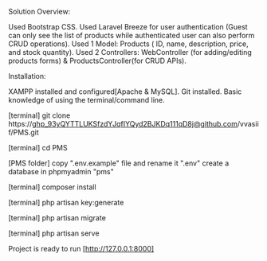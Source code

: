 Solution Overview:

Used Bootstrap CSS.
Used Laravel Breeze for user authentication (Guest can only see the list of products while authenticated user can also perform CRUD operations).
Used 1 Model: Products ( ID, name, description, price, and stock quantity).
Used 2 Controllers: WebController (for adding/editing products forms) & ProductsController(for CRUD APIs).



Installation:

XAMPP installed and configured[Apache & MySQL].
Git installed.
Basic knowledge of using the terminal/command line.

[terminal] git clone https://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@github.com/vvasiif/PMS.git

[terminal] cd PMS

[PMS folder] copy ".env.example" file and rename it ".env"
create a database in phpmyadmin "pms"

[terminal] composer install

[terminal] php artisan key:generate

[terminal] php artisan migrate

[terminal] php artisan serve

Project is ready to run [http://127.0.0.1:8000]
